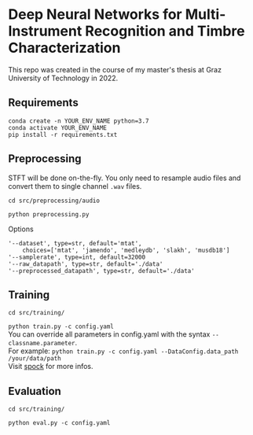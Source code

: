 # Deep Neural Networks for Multi-Instrument Recognition and Timbre Characterization

This repo was created in the course of my master's thesis at Graz University of Technology in 2022.


## Requirements
```
conda create -n YOUR_ENV_NAME python=3.7
conda activate YOUR_ENV_NAME
pip install -r requirements.txt
```


## Preprocessing
STFT will be done on-the-fly. You only need to resample audio files and convert them to single channel `.wav` files. 

`cd src/preprocessing/audio`

`python preprocessing.py`

Options

```
'--dataset', type=str, default='mtat', 
    choices=['mtat', 'jamendo', 'medleydb', 'slakh', 'musdb18']
'--samplerate', type=int, default=32000
'--raw_datapath', type=str, default='./data'
'--preprocessed_datapath', type=str, default='./data'
```

## Training

`cd src/training/`

`python train.py -c config.yaml`  
You can override all parameters in config.yaml with the syntax `--classname.parameter`.  
For example: `python train.py -c config.yaml --DataConfig.data_path /your/data/path`  
Visit [spock](https://fidelity.github.io/spock/) for more infos.


## Evaluation
`cd src/training/`

`python eval.py -c config.yaml`
